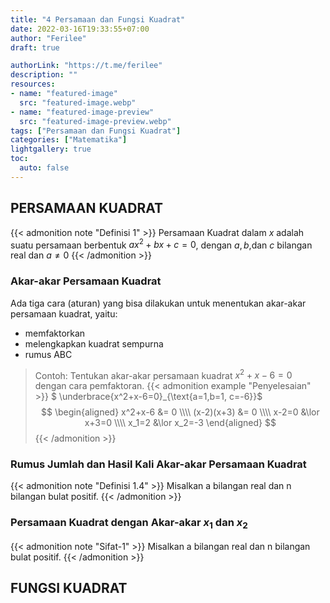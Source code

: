 ```yaml
---
title: "4 Persamaan dan Fungsi Kuadrat"
date: 2022-03-16T19:33:55+07:00
author: "Ferilee"
draft: true

authorLink: "https://t.me/ferilee"
description: ""
resources:
- name: "featured-image"
  src: "featured-image.webp"
- name: "featured-image-preview"
  src: "featured-image-preview.webp"
tags: ["Persamaan dan Fungsi Kuadrat"]
categories: ["Matematika"]
lightgallery: true
toc:
  auto: false
---
```


## PERSAMAAN KUADRAT
{{< admonition note "Definisi 1" >}}
Persamaan Kuadrat dalam $x$ adalah suatu persamaan berbentuk $ax^2+bx+c=0$, dengan $a,b$,dan $c$ bilangan real dan $a\not=0$
{{< /admonition >}}

### Akar-akar Persamaan Kuadrat
Ada tiga cara (aturan) yang bisa dilakukan untuk menentukan akar-akar persamaan kuadrat, yaitu:
* memfaktorkan
* melengkapkan kuadrat sempurna
* rumus ABC

> Contoh: Tentukan akar-akar persamaan kuadrat $x^2+x-6=0$ dengan cara pemfaktoran.
{{< admonition example "Penyelesaian" >}}
$ \underbrace{x^2+x-6=0}_{\text{a=1,b=1, c=-6}}$ \
$$ \begin{aligned} x^2+x-6 &= 0 \\\\ (x-2)(x+3) &= 0 \\\\ x-2=0 &\lor x+3=0 \\\\ x_1=2 &\lor x_2=-3 \end{aligned} $$
{{< /admonition >}}

### Rumus Jumlah dan Hasil Kali Akar-akar Persamaan Kuadrat
{{< admonition note "Definisi 1.4" >}}
Misalkan a bilangan real dan n bilangan bulat positif.
{{< /admonition >}}

### Persamaan Kuadrat dengan Akar-akar $x_1$ dan $x_2$
{{< admonition note "Sifat-1" >}}
Misalkan a bilangan real dan n bilangan bulat positif.
{{< /admonition >}}

## FUNGSI KUADRAT
